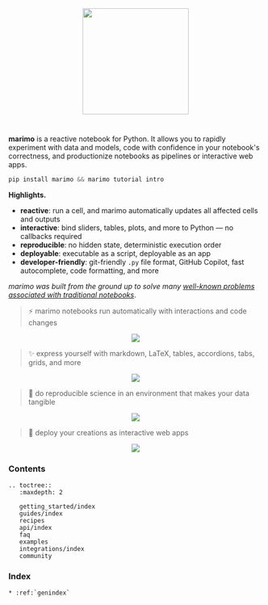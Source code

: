 <p align="center" style="margin-top: 40px; margin-bottom: 40px;">
  <img src="_static/marimo-logotype-thick.svg" width="210px">
</p>


**marimo** is a reactive notebook for Python. It allows you to rapidly experiment
with data and models, code with confidence in your notebook's correctness, and
productionize notebooks as pipelines or interactive web apps.

```python
pip install marimo && marimo tutorial intro
```

**Highlights.**

- **reactive**: run a cell, and marimo automatically updates all affected cells and outputs
- **interactive**: bind sliders, tables, plots, and more to Python — no callbacks required
- **reproducible**: no hidden state, deterministic execution order
- **deployable**: executable as a script, deployable as an app
- **developer-friendly**: git-friendly `.py` file format,  GitHub Copilot, fast autocomplete, code formatting, and more

_marimo was built from the ground up to solve many <a
href="/faq.html#faq-jupyter">well-known problems associated with traditional
notebooks_</a>.

> ⚡ marimo notebooks run automatically with interactions and code changes

<div align="center">
<figure>
<img src="/_static/readme-ui.gif"/>
</figure>
</div>

> ✨ express yourself with markdown, LaTeX, tables, accordions, tabs, grids, and more

<div align="center">
<figure>
<img src="/_static/outputs.gif"/>
</figure>
</div>

> 🔬 do reproducible science in an environment that makes your data tangible

<div align="center">
<figure>
<img src="/_static/faq-marimo-ui.gif"/>
</figure>
</div>

> 🚀 deploy your creations as interactive web apps

<div align="center">
<figure>
<img src="/_static/docs-intro-app.gif"/>
</figure>
</div>

<h3>Contents</h3>

```{eval-rst}
.. toctree::
   :maxdepth: 2

   getting_started/index
   guides/index
   recipes
   api/index
   faq
   examples
   integrations/index
   community
```

<h3>Index</h3>

```{eval-rst}
* :ref:`genindex`
```
